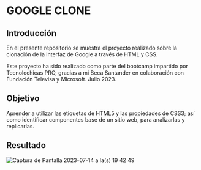 # GOOGLE CLONE

## Introducción
En el presente repositorio se muestra el proyecto realizado sobre la clonación de la interfaz de Google a través de HTML y CSS.

Este proyecto ha sido realizado como parte del bootcamp impartido por Tecnolochicas PRO, gracias a mi Beca Santander en colaboración con Fundación Televisa y Microsoft.
Julio 2023.

## Objetivo
Aprender a utilizar las etiquetas de HTML5 y las propiedades de CSS3; así como identificar componentes base de un sitio web, para analizarlas y replicarlas. 

## Resultado
![Captura de Pantalla 2023-07-14 a la(s) 19 42 49](https://github.com/valerydom/Clon-Google/assets/139601134/f8caea56-cc5a-4a26-874a-806ef7f37fa5)
